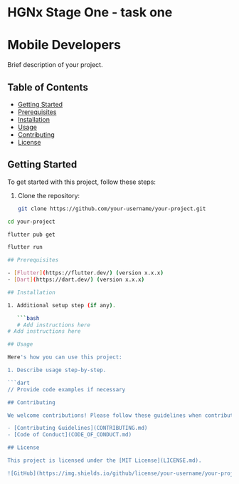 # HGNx Stage One - task one
# Mobile Developers

Brief description of your project.

## Table of Contents

- [Getting Started](#getting-started)
- [Prerequisites](#prerequisites)
- [Installation](#installation)
- [Usage](#usage)
- [Contributing](#contributing)
- [License](#license)


## Getting Started

To get started with this project, follow these steps:

1. Clone the repository:

   ```bash
   git clone https://github.com/your-username/your-project.git
   
```bash
cd your-project

flutter pub get

flutter run

## Prerequisites

- [Flutter](https://flutter.dev/) (version x.x.x)
- [Dart](https://dart.dev/) (version x.x.x)

## Installation

1. Additional setup step (if any).

   ```bash
   # Add instructions here
# Add instructions here

## Usage

Here's how you can use this project:

1. Describe usage step-by-step.

```dart
// Provide code examples if necessary

## Contributing

We welcome contributions! Please follow these guidelines when contributing:

- [Contributing Guidelines](CONTRIBUTING.md)
- [Code of Conduct](CODE_OF_CONDUCT.md)

## License

This project is licensed under the [MIT License](LICENSE.md).

![GitHub](https://img.shields.io/github/license/your-username/your-project)

